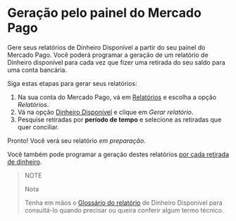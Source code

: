 # Geração pelo painel do Mercado Pago

Gere seus relatórios de Dinheiro Disponível a partir do seu painel do Mercado Pago. Você poderá programar a geração de um relatório de Dinheiro disponível para cada vez que fizer uma retirada do seu saldo para uma conta bancária.

 Siga estas etapas para gerar seus relatórios:

1. Na sua conta do Mercado Pago, vá em [Relatórios](https://www.mercadopago.com.ar/balance/reports) e escolha a opção *Relatórios*.
1. Vá na opção [Dinheiro Disponível](https://www.mercadopago.com.ar/balance/reports?page=1#!/bank-report) e clique em *Gerar relatório*.
1. Pesquise retiradas por **período de tempo** e selecione as retiradas que quer conciliar.

Pronto! Você verá seu relatório *em preparação*.

Você também pode programar a geração destes relatórios [por cada retirada de dinheiro](https://www.mercadopago[FAKER][URL][DOMAIN]/developers/pt/guides/additional-content/reports/available-money/withdrawal).

> NOTE
>
> Nota
>
> Tenha em mãos o [Glossário do relatório](https://www.mercadopago[FAKER][URL][DOMAIN]/developers/pt/guides/additional-content/reports/available-money/glossary) de Dinheiro Disponível para consultá-lo quando precisar ou queira conferir algum termo técnico. 